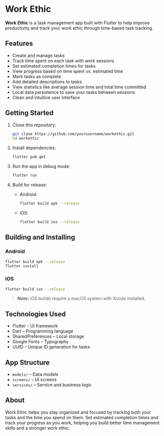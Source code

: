 # Work Ethic

**Work Ethic** is a task management app built with Flutter to help improve productivity and track your work ethic through time-based task tracking.

## Features

* Create and manage tasks
* Track time spent on each task with work sessions
* Set estimated completion times for tasks
* View progress based on time spent vs. estimated time
* Mark tasks as complete
* Add detailed descriptions to tasks
* View statistics like average session time and total time committed
* Local data persistence to save your tasks between sessions
* Clean and intuitive user interface

## Getting Started

1. Clone this repository:

   ```bash
   git clone https://github.com/yourusername/workethic.git
   cd workethic
   ```
2. Install dependencies:

   ```bash
   flutter pub get
   ```
3. Run the app in debug mode:

   ```bash
   flutter run
   ```
4. Build for release:

   * Android:

     ```bash
     flutter build apk --release
     ```
   * iOS:

     ```bash
     flutter build ios --release
     ```

## Building and Installing

### Android

```bash
flutter build apk --release
flutter install
```

### iOS

```bash
flutter build ios --release
```

> **Note:** iOS builds require a macOS system with Xcode installed.

## Technologies Used

* Flutter – UI framework
* Dart – Programming language
* SharedPreferences – Local storage
* Google Fonts – Typography
* UUID – Unique ID generation for tasks

## App Structure

* `models/` – Data models
* `screens/` – UI screens
* `services/` – Service and business logic

## About

Work Ethic helps you stay organized and focused by tracking both your tasks and the time you spend on them. Set estimated completion times and track your progress as you work, helping you build better time management skills and a stronger work ethic.
